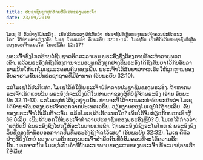```yaml
---
title: ປະ​ຊາ​ຊົນ​ຍຸກ​ສຸດ​ທ້າຍ​ທີ່​ພິ​ເສດ​ຂອງ​ພ​ຣະ​ເຈົ້າ
date: 23/09/2019
---
```


`ໂມ​ເຊ​ ຄື ຕົວ​ຢ່າງ​ທີ່​ມີ​ພະ​ລັງ. ເພິ່ນ​ໄດ້​ສະ​ແດງ​ໃຫ້​ເຫັນ​ວ່າ ປະ​ຊາ​ຊົນ​ທີ່​ເຫຼືອຂອງ​ພ​ຣະ​ເຈົ້າຄວນ​ປະ​ພຶດ​ແນວ​ໃດ? ໃຫ້​ທ່ານ​ອ່ານ​ກ່ຽວ​ກັບ ໂມ​ເຊ ໃນ​ພ​ຣະ​ທຳ ອົບ​ພະ​ຍົບ 32:1-14. ໂມ​ເຊ​ນັ້ນ ເປັນ​ຄື​ກັນ​ກັບປະ​ຊາ​ຊົນ​ທີ່​ເຫຼືອຂອງ​ພ​ຣະ​ເຈົ້າ​ແນວ​ໃດ ໃນ​ພະ​ນິ​ມິດ 12:17?`

ພ​ຣະ​ເຈົ້າ​ຊົງ​ໂກດ​ຮ້າຍ​ຕໍ່​ຊົນ​ຊາດອິດ​ສະ​ລາ​ເອນ ພ​ຣະ​ອົງ​ຊົງ​ຕ້ອງ​ການ​ທີ່​ຈະ​ທຳ​ລາຍພວກ​ເຂົາ. ແລ້ວພ​ຣະ​ອົງ​ກໍ່​ຊົງຕ້ອງ​ການ​ຈະ​ມອບທຸກ​ສິ່ງ​ທຸກ​ຢ່າງ​ທີ່​ພ​ຣະ​ອົງ​ໄດ້​ຊົງ​ສັນ​ຍາ​ໄວ້​ກັບ​ອັບ​ລາ​ຮາມນັ້ນໃຫ້ແກ່ໂມເຊແລະຄອບຄົວຂອງເພີ່ນ. ພ​ຣະ​ເຈົ້າ​ໄດ້​ສັນ​ຍາວ່າຈະ​ເຮັດ​ໃຫ້​ລູກ​ຫຼານ​ຂອງ​ອັບ​ລາ​ຮາມນັ້ນ​ເປັນ​ປະ​ຊາ​ຊາດ​ທີ່​ມີ​ອຳ​ນາດ (ອົບ​ພະ​ຍົບ 32:10).

ແຕ່​ໂມເຊ​ໄດ້​ປະ​ຕິ​ເສດ. ໂມ​ເຊໄດ້​ຂໍ​ໃຫ້​ພ​ຣະ​ເຈົ້າບໍ່​​ທຳ​ລາຍ​ປະ​ຊາ​ຊົນ​ຂອງ​ພ​ຣະ​ອົງ. ຖ້າ​ຫາກ​ພ​ຣະ​ເຈົ້າເຮັດ​ແບບ​ນັ້ນ ພ​ຣະ​ອົງ​ກໍ​ຈະ​ເບິ່ງ​ບໍ່​ດີ​ໃນ​ສາຍ​ຕາ​ຂອງ​ຜູ້​ທີ່​ບໍ່​ຮູ້​ຈັກ​ພ​ຣະ​ອົງ (ອ່ານ ອົບ​ພະ​ຍົບ 32:11-13). ແຕ່​ໂມ​ເຊ​ກໍ​ບໍ່​ໄດ້​ຢຸດຢູ່​ຈຸດ​ນັ້ນ. ທ່ານ​ຈະ​ຈື່​ໄດ້​ຈາກ​ພ​ຣະ​ທຳ​ອົບ​ພະ​ຍົບວ່າ ໂມ​ເຊໄດ້​ນຳ​ພາ​ຄົນ​ຂອງ​ພ​ຣະ​ເຈົ້າອອກ​ຈາກ​ປະ​ເທດ​ເອ​ຢິບ. ວຽກ​ງານ​ຂອງ​ໂມ​ເຊບໍ່​ໄດ້​ງ່າຍ​ເລີຍ. ຄົນ​ຂອງ​ພ​ຣະ​ເຈົ້າ​ໄດ້​ເລີ່ມ​ທີ່​ຈະ​ຈົ່ມ. ແລ້ວ​ໂມ​ເຊໄດ້​ເຮັດ​ແນວ​ໃດ? ເພິ່ນ​ໄດ້​ຈົ່ມ​ກ່ຽວ​ກັບ​ພວກ​ເຂົາ​ຫຼື​ບໍ່? ບໍ່​ເລີຍ. ເພິ່ນ​ໄດ້​ບອກ​ໃຫ້​ພ​ຣະ​ເຈົ້າທຳ​ລາຍ​ປະ​ຊາ​ຊົນ​ຂອງ​ພ​ຣະ​ອົງ​ຫຼື​ບໍ່? ບໍ່. ໂມ​ເຊ​ໄດ້​ກ່າວ​ວ່າ: "ແຕ່​ບັດ​ນີ້ ຂໍ​ພ​ຣະ​ອົງ​ຊົງ​ໂຜດ​ໃຫ້​ອະ​ໄພບາບ​ແກ່​ເຂົາ. ຖ້າ​ພ​ຣະ​ອົງ​ບໍ່​ຊົງ​ອະ​ໄພໂທດ ຂໍ​ ພ​ຣະອົງ​ຊົງ​ລຶບ​ຊື່​ຂອງ​ຂ້າ​ນ້ອຍອອກ​ຈາກ​ປຶ້ມ​ທີ່​ພ​ຣະ​ອົງ​ຊົງ​ຈົດ​ໄວ້ເສຍ" (ອົບ​ພະ​ຍົບ 32:32). ໂມ​ເຊ ຄື​ຕົວ​ຢ່າງທີ່​ຍິ່ງ​ໃຫ​ຍ່ ຂອງ​ຄວາມ​ຮັກ​ຂອງພ​ຣະ​ເຈົ້າ​ສຳ​ລັບ​ຄົນ​ທີ່​ບໍ່​ສົມ​ຄວນ​ທີ່​ຈະ​ໄດ້​ຄວາມ​ຮັກ​ນັ້ນ. ນອກ​ຈາກ​ນັ້ນ ໂມ​ເຊກໍ​ເປັນ​ຄຳ​ທີ່​ພັນ​ລະ​ນາ​ພາບ​ຂອງ​ແຜນຂອງ​ພ​ຣະ​ເຈົ້າ ທີ່​ຈະ​ມາ​ຊ່ອຍ​ເຮົາ​ໃຫ້​ພົ້ນ!